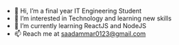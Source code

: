 - 👋 Hi, I’m a final year IT Engineering Student
- 👀 I’m interested in Technology and learning new skills
- 🌱 I’m currently learning ReactJS and NodeJS
- 📫 Reach me at saadammar0123@gmail.com

<!---
Ansari-Saad-111/Ansari-Saad-111 is a ✨ special ✨ repository because its `README.md` (this file) appears on your GitHub profile.
You can click the Preview link to take a look at your changes.
--->
